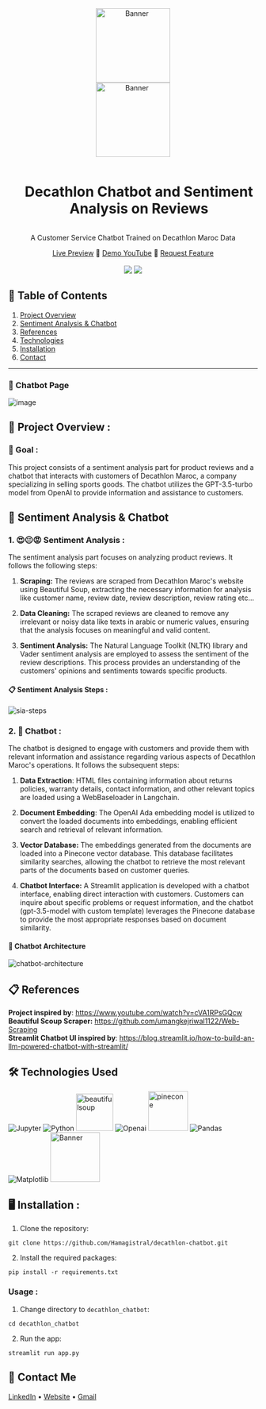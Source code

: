 <div align="center">
  <a href="https://decathlon-chatbot.streamlit.app/">
    <img src="https://github.com/Hamagistral/decathlon-chatbot/assets/66017329/aaffa207-9f03-42b5-8c1b-a0876bc9169b" alt="Banner" width="150"><br>
    <img src="https://upload.wikimedia.org/wikipedia/commons/thumb/0/08/Decathlon_Logo.png/1200px-Decathlon_Logo.png" alt="Banner" width="150">
  </a>

  <div id="user-content-toc">
    <ul>
      <summary><h1 style="display: inline-block;">Decathlon Chatbot and Sentiment Analysis on Reviews</h1></summary>
    </ul>
  </div>
  
  <p>A Customer Service Chatbot Trained on Decathlon Maroc Data</p>
    <a href="https://decathlon-chatbot.streamlit.app/" target="_blank">Live Preview</a>
    💬
    <a href="" target="_blank">Demo YouTube</a>
    🔮
    <a href="https://github.com/Hamagistral/DataEngineers-Glassdoor/issues" target="_blank">Request Feature</a>
</div>
<br>
<div align="center">
      <a href="https://decathlon-chatbot.streamlit.app/"><img src="https://static.streamlit.io/badges/streamlit_badge_black_white.svg"/></a>
      <img src="https://img.shields.io/github/stars/hamagistral/decathlon-chatbot?color=blue&style=social"/>
</div>

## 📝 Table of Contents

1. [ Project Overview ](#introduction)
2. [ Sentiment Analysis & Chatbot ](#parts)
3. [ References ](#refs)
4. [ Technologies ](#techs)  
5. [ Installation ](#installation)
6.  [ Contact ](#contact)
<hr>

### 💬 Chatbot Page
![image](https://github.com/Hamagistral/decathlon-chatbot/assets/66017329/77945744-652c-4288-bc74-20f9060be7d9)


<a name="introduction"></a>
## 🔬 Project Overview :

### 🎯 Goal :

This project consists of a sentiment analysis part for product reviews and a chatbot that interacts with customers of Decathlon Maroc, a company specializing in selling sports goods. The chatbot utilizes the GPT-3.5-turbo model from OpenAI to provide information and assistance to customers.

<a name="parts"></a>
## 🤖 Sentiment Analysis & Chatbot

### 1. 😍😐😡 Sentiment Analysis :

The sentiment analysis part focuses on analyzing product reviews. It follows the following steps:

1. **Scraping:** The reviews are scraped from Decathlon Maroc's website using Beautiful Soup, extracting the necessary information for analysis like customer name, review date, review description, review rating etc...

2. **Data Cleaning:** The scraped reviews are cleaned to remove any irrelevant or noisy data like texts in arabic or numeric values, ensuring that the analysis focuses on meaningful and valid content.

3. **Sentiment Analysis:** The Natural Language Toolkit (NLTK) library and Vader sentiment analysis are employed to assess the sentiment of the review descriptions. This process provides an understanding of the customers' opinions and sentiments towards specific products.

#### 📋 Sentiment Analysis Steps :

![sia-steps](https://github.com/Hamagistral/decathlon-chatbot/assets/66017329/96b474a9-78bd-442d-9ded-34176f3bd7e6)

### 2. 💬 Chatbot :

The chatbot is designed to engage with customers and provide them with relevant information and assistance regarding various aspects of Decathlon Maroc's operations. It follows the subsequent steps:

1. **Data Extraction**: HTML files containing information about returns policies, warranty details, contact information, and other relevant topics are loaded using a WebBaseloader in Langchain.

2. **Document Embedding**: The OpenAI Ada embedding model is utilized to convert the loaded documents into embeddings, enabling efficient search and retrieval of relevant information.

3. **Vector Database:** The embeddings generated from the documents are loaded into a Pinecone vector database. This database facilitates similarity searches, allowing the chatbot to retrieve the most relevant parts of the documents based on customer queries.

4. **Chatbot Interface:** A Streamlit application is developed with a chatbot interface, enabling direct interaction with customers. Customers can inquire about specific problems or request information, and the chatbot (gpt-3.5-model with custom template) leverages the Pinecone database to provide the most appropriate responses based on document similarity.

#### 📝 Chatbot Architecture

![chatbot-architecture](https://github.com/Hamagistral/decathlon-chatbot/assets/66017329/fbb158ad-7b8d-4a4f-a6da-94abf138bc8c)

<a name="refs"></a>
## 📋 References

**Project inspired by**: https://www.youtube.com/watch?v=cVA1RPsGQcw  
**Beautiful Scoup Scraper:** https://github.com/umangkejriwal1122/Web-Scraping  
**Streamlit Chatbot UI inspired by**: https://blog.streamlit.io/how-to-build-an-llm-powered-chatbot-with-streamlit/

<a name="techs"></a>
## 🛠️ Technologies Used

![Jupyter](https://img.shields.io/badge/Made%20with-Jupyter-orange?style=for-the-badge&logo=Jupyter)
![Python](https://img.shields.io/badge/python-3670A0?style=for-the-badge&logo=python&logoColor=ffdd54)
<img src="https://www.jeveuxetredatascientist.fr/wp-content/uploads/2022/06/BeautifulSoup-1080x428.jpg" alt="beautifulsoup" width="75">
![Openai](https://img.shields.io/badge/OpenAI-412991.svg?style=for-the-badge&logo=OpenAI&logoColor=white)
<img src="https://www.datanami.com/wp-content/uploads/2022/03/pinecone_logo.png" alt="pinecone" width="80">
![Pandas](https://img.shields.io/badge/pandas-%23150458.svg?style=for-the-badge&logo=pandas&logoColor=white)
![Matplotlib](https://img.shields.io/badge/Matplotlib-%23ffffff.svg?style=for-the-badge&logo=Matplotlib&logoColor=black)
<img src="https://user-images.githubusercontent.com/66017329/223900076-e1d5c1e5-7c4d-4b73-84e7-ae7d66149bc6.png" alt="Banner" width="100">

<a name="installation"></a>
## 🖥️ Installation : 
1. Clone the repository:

```git clone https://github.com/Hamagistral/decathlon-chatbot.git```

2. Install the required packages:

```pip install -r requirements.txt```

### Usage : 

1. Change directory to `decathlon_chatbot`:

```cd decathlon_chatbot```

2. Run the app:

```streamlit run app.py```

<a name="contact"></a>
## 📨 Contact Me

[LinkedIn](https://www.linkedin.com/in/hamza-elbelghiti/) •
[Website](https://Hamagistral.me) •
[Gmail](hamza.lbelghiti@gmail.com)
